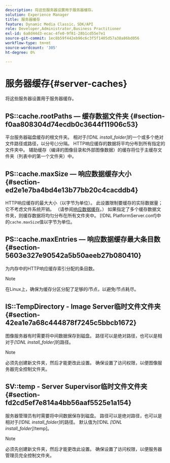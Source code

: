 ```yaml
---
description: 将这些服务器设置用于服务器缓存。
solution: Experience Manager
title: 服务器缓存
feature: Dynamic Media Classic，SDK/API
role: Developer,Administrator,Business Practitioner
exl-id: 6a8d44d3-ecac-4fe0-9f81-28b1cd55e7e1
source-git-commit: 1ec8b59f442eb96c6c3f5f1405d57a38a86bd056
workflow-type: tm+mt
source-wordcount: '305'
ht-degree: 0%

---
```


# 服务器缓存{#server-caches}

将这些服务器设置用于服务器缓存。

## PS::cache.rootPaths — 缓存数据文件夹 {#section-f0aa808304d74ecdb0c3644f11906c53}

平台服务器磁盘缓存的根文件夹。 相对于&#x200B;*[!DNL install_folder]*&#x200B;的一个或多个绝对文件路径或路径，以分号(;)分隔。 HTTP响应缓存的数据将平均分布到所有指定的文件夹中。 辅助缓存（编译的图像目录和外部图像数据）的缓存将位于主缓存文件夹（列表中的第一个文件夹）中。

## PS::cache.maxSize — 响应数据缓存大小 {#section-ed2e1e7ba4bd4e13b77bb20c4cacddb4}

HTTP响应缓存的最大大小（以字节为单位）。 此设置限制要缓存的实际数据量；它不考虑文件系统开销。 （请参阅[响应数据缓存](../../../../is-api/image-serving-api-ref/c-configuration-and-administration/c-data-caches/c-response-data-cache.md#concept-81ea996c242441f2a69f7e9d9b3a29ca)。） 如果指定了多个缓存数据文件夹，则缓存数据将均匀分布在所有文件夹中。 [!DNL PlatformServer.conf]中的`cache.maxSize`值以字节为单位。

## PS::cache.maxEntries — 响应数据缓存最大条目数 {#section-5603e327e90542a5b50aeeb27b080410}

为内存中的HTTP响应缓存索引分配的条目数。

>[!NOTE]
>
>在Linux上，确保为缓存分区分配了足够的i节点，以避免i节点耗尽。

## IS::TempDirectory - Image Server临时文件文件夹 {#section-42ea1e7a68c444878f7245c5bbcb1672}

图像服务器有时需要将中间数据保存到磁盘。 路径可以是绝对路径，也可以是相对于&#x200B;*[!DNL install_folder]*&#x200B;的路径。

>[!NOTE]
>
>必须先创建新文件夹，然后才能更改此设置。 确保设置了访问权限，以便图像服务器完全控制文件夹。

## SV::temp - Server Supervisor临时文件文件夹 {#section-fd2cd5ef7e814a4bb56aaf5525e1a154}

服务器管理员有时需要将中间数据保存到磁盘。 路径可以是绝对路径，也可以是相对于&#x200B;*[!DNL install_folder]*&#x200B;的路径。 默认值为[!DNL *[!DNL install_folder]*/temp]。

>[!NOTE]
>
>必须先创建新文件夹，然后才能更改此设置。 确保设置了访问权限，以便服务器管理员完全控制文件夹。
